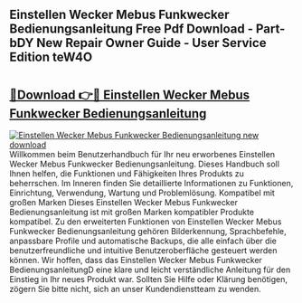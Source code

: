 ## Einstellen Wecker Mebus Funkwecker Bedienungsanleitung Free Pdf Download - Part-bDY New Repair Owner Guide - User Service Edition teW4O

# <h2><a href="http://df5rgj3.blite.top/?on=Einstellen+Wecker+Mebus+Funkwecker+Bedienungsanleitung">🔗Download 👉🔴 Einstellen Wecker Mebus Funkwecker Bedienungsanleitung</a></h2>

[![Einstellen Wecker Mebus Funkwecker Bedienungsanleitung new download](https://i.imgur.com/lujVjoI.png)](http://df5rgj3.blite.top/?on=Einstellen+Wecker+Mebus+Funkwecker+Bedienungsanleitung)
Willkommen beim Benutzerhandbuch für Ihr neu erworbenes Einstellen Wecker Mebus Funkwecker Bedienungsanleitung. Dieses Handbuch soll Ihnen helfen, die Funktionen und Fähigkeiten Ihres Produkts zu beherrschen. Im Inneren finden Sie detaillierte Informationen zu Funktionen, Einrichtung, Verwendung, Wartung und Problemlösung. Kompatibel mit großen Marken Dieses Einstellen Wecker Mebus Funkwecker Bedienungsanleitung ist mit großen Marken kompatibler Produkte kompatibel. Zu den erweiterten Funktionen von Einstellen Wecker Mebus Funkwecker Bedienungsanleitung gehören Bilderkennung, Sprachbefehle, anpassbare Profile und automatische Backups, die alle einfach über die benutzerfreundliche und intuitive Benutzeroberfläche gesteuert werden können. Wir hoffen, dass das Einstellen Wecker Mebus Funkwecker BedienungsanleitungD eine klare und leicht verständliche Anleitung für den Einstieg in Ihr neues Produkt war. Sollten Sie Hilfe oder Klärung benötigen, zögern Sie bitte nicht, sich an unser Kundendienstteam zu wenden.
